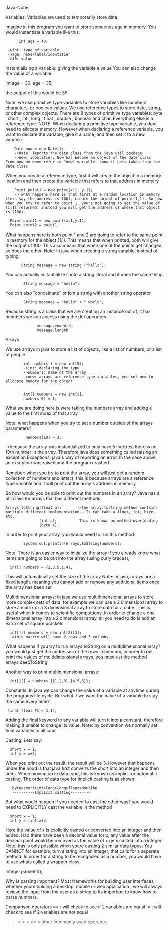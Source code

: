  Java-Notes
 
 Variables: Variables are used to temporarily store data

Imagine in this program you want to store someones age in memory. You would instantiate a variable like this:

          int age = 40;
         
     ->int: type of variable
     ->age: name/label/identifier
     ->40: value

Instantializing a variable: giving the variable a value
You can also change the value of a variable

int age = 30;
age = 35;

the output of this would be 35 

Note: we use primitive type variables to store variables like numbers, characters, or boolean values. We use reference types to store date, string, or other complex objects. 
There are 8 types of primitive type variables: byte , short , int , long , float , double , boolean and char. Everything else is a reference type.
NOTE: When declaring a primitive type variable, you dont need to allocate memory. However when declaring  a reference variable, you want to declare the variable, give it a name, and then set it to a new variable.

        Date now = new Date();
        ->Date: imports the date class from the java util package
        ->now: identifier. Now has become an object of the date class. From now on when refer to "now" variable, know it gets taken from the date class.
       
       
When you create a reference type, first it will create the object in a memory location and then create the variable that refers to that address in memory

        Point point1 = new point(x:1, y:1);
        -> what happens here is that first at a random location in memory (lets say the address is 100), create the object of point(1,1). So now when you try to refer to point 1, youre not going to get the value of (1,1) returned, instead you will get the address of where thst object is (100).

      Point point1 = new point(x:1,y:1);
      Point point2 = point1;
 
What happens here is both point 1 and 2 are going to refer to the same point in memory for the object (1,1). This means that when printed, both will give the output of 100. This also means that when one of the points get changed, so does the other.
Note: In java when creating a string variable, instead of typing:
           
           String message = new string ("hello");
       
You can actually instantialize it into a string literal and it does the same thing
        
            String message = "hello";
            
You can also "concatinate" or join a strnig with another string operator

            String message = "hello" + " world";

Because string is a class that we are creating an instance out of, it has members we can access using the dot operators

                  message.endsWith
                  message.length
                  
Arrays

We use arrays in java to store a list of objects, like a list of numbers, or a list of people

            int numbers[] = new int[5];
            ->int: declaring the type
            ->numbers: name of the array
            ->new: arrays are reference type variables, you set new to allocate memory for the object
            
            
            int[] numbers = new int[5];
            numbers[0] = 1;
            
What we are doing here is were taking the numbers array and adding a value to the first index of that array

Note: what happens when you try to set a number outside of the arrays parameters?

             numbers[10] = 3;
->because the array was instantialized to only have 5 indexes, there is no 10th number in the array. Therefore java does something called raising an exception
Exceptions: java's way of reporting an error. In the case above, an exception was raised and the program crashed.

Remeber: when you try to print the array, you will just get a random collection of numbers and letters, this is because arrays are a reference type variable and it will print out the array's address in memory

So how would you be able to print out the numbers in an array?
Java has a util class for arrays that has different methods 

    Arrays.toString(float a);       ->the array.tostring method contsins mutliple different implementations. It can take a float, int, btye, etc.
                   (int a);          This is known as method overloading
                   (byte a);    
          
 In order to print your array, you would need to run this method:

            System.out.println(Arrays.toString(numbers);
            
            
Note: There is an easier way to initialize the array if you already know what items are going to be put into the array (using curly braces);

      int[] numbers = {2,3,5,1,4};
      
This will automatically set the size of the array
Note: In java, arrays are a fixed length, meaning you cannot add or remove any additional items once the array has been set

Multidimensional arrays: in java we use multidimensional arrays to store more complex sets of data, for example we can use a 2 dimensional array to store a matrix or a 3 dimensional array to store data for a cube. This is useful when it comes to scientific computtions. In order to change a one dimensional array into a 2 dimensional array, all you need to do is add an extra set of square brackets 

      int[][] numbers = new int[2][3];
      ->this matrix will have 2 rows and 3 columns.

What happens if you try to run arrays.toString on a multidimensional array?
you would just get the addresses of the rows in memory, in order to get print the values of multidimensional arrays, you must ust the method arrays.deepToString

Another way to print multidimensional arrays: 
    
      int[][] = numbers {{1,2,3},{4,5,6}};
      
 Constants: In java we can change the value of a variable at anytime during the programs life cycle. But what if we want the value of a variable to stay the same every time? 

     final float PI = 3.14;
     
Adding the final keyword to any variable will turn it into a constant, therefore making it unable to change its value.
Note: by convention we normally set final variables to all caps

Casting:
Lets say:

      short x = 1;
      int y = x+2;

When you print out the result, the result will be 3. However that happens under the hood is that java first converts the short into an integer and then adds. When moving up in data type, this is known as implicit or automatic casting. The order of data type for implicit casting is as shown:

       byte>short>int>long>long>float>doublbe
       ----------Implicit casting-------->
But what would happen if you needed to cast the other way? you would need to EXPLICITLY cast the variable in the method

      short x = 1;
      int y = (int)x+2;
      
Here the value of x is explicitly casted or converted into an integer and then added. Had there have been a decimal value for x, any value after the decimal point would be removed as the value of x gets casted into a integer
Note: this is only possible when youre casting 2 similar data types. You CANNOT for example, turn a string into an integer, that calls for a seperate method. In order for a string to be recognized as a number, you would have to use whats called a wrapper class

Integer.parseInt();

Why is parsing important?
Most frameworks for building user interfaces whether youre bulding a desktop, mobile or web application , we will always revieve the input from the user as a string to its important to know how to parse numbers.

Comparison operators
== : will check to see if 2 variables are equal
!= : will check to see if 2 variables are not equal
>= > < <= = other commonly used operators
